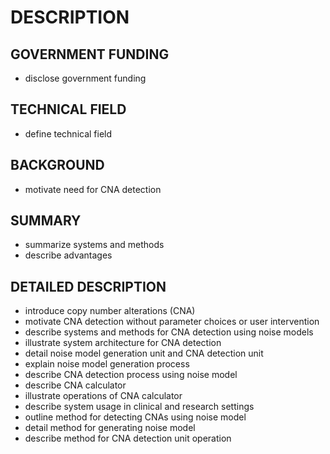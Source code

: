 # DESCRIPTION

## GOVERNMENT FUNDING

- disclose government funding

## TECHNICAL FIELD

- define technical field

## BACKGROUND

- motivate need for CNA detection

## SUMMARY

- summarize systems and methods
- describe advantages

## DETAILED DESCRIPTION

- introduce copy number alterations (CNA)
- motivate CNA detection without parameter choices or user intervention
- describe systems and methods for CNA detection using noise models
- illustrate system architecture for CNA detection
- detail noise model generation unit and CNA detection unit
- explain noise model generation process
- describe CNA detection process using noise model
- describe CNA calculator
- illustrate operations of CNA calculator
- describe system usage in clinical and research settings
- outline method for detecting CNAs using noise model
- detail method for generating noise model
- describe method for CNA detection unit operation

